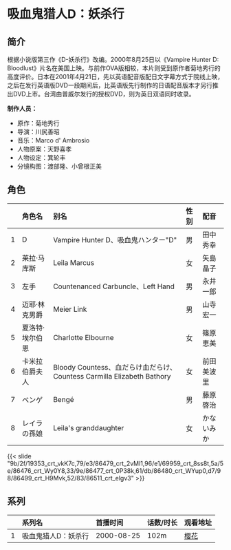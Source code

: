 # 吸血鬼猎人D：妖杀行


## 简介

根据小说版第三作《D-妖杀行》改编。2000年8月25日以《Vampire Hunter D: Bloodlust》片名在美国上映。与前作OVA版相较，本片则受到原作者菊地秀行的高度评价。日本在2001年4月21日，先以英语配音版配日文字幕方式于院线上映，之后在发行英语版DVD一段期间后，比英语版先行制作的日语配音版本才另行推出DVD上市。台湾由普威尔发行的授权DVD，则为英日双语同时收录。

**制作人员：**
- 原作：菊地秀行
- 导演：川尻善昭
- 音乐：Marco d' Ambrosio
- 人物原案：天野喜孝
- 人物设定：箕轮丰
- 分镜构图：渡部隆、小曾根正美

## 角色

|     |   角色名   |   别名  | 性别 |  配音  |
|:--- |:------  |:----      |:---  |:--   |
| 1 | D | Vampire Hunter D、吸血鬼ハンター&quot;D&quot; | 男 | 田中秀幸 |
| 2 | 莱拉·马库斯 | Leila Marcus | 女 | 矢島晶子 |
| 3 | 左手 | Countenanced Carbuncle、Left Hand | 男 | 永井一郎 |
| 4 | 迈耶·林克男爵 | Meier Link | 男 | 山寺宏一 |
| 5 | 夏洛特·埃尔伯恩 | Charlotte Elbourne | 女 | 篠原恵美 |
| 6 | 卡米拉伯爵夫人 | Bloody Countess、血だらけ血だらけ、Countess Carmilla Elizabeth Bathory | 女 | 前田美波里 |
| 7 | ベンゲ | Bengé | 男 | 藤原啓治 |
| 8 | レイラの孫娘 | Leila's granddaughter | 女 | かないみか |

{{< slide "9b/2f/19353_crt_vkK7c,79/e3/86479_crt_2vMl1,96/e1/69959_crt_8ss8t,5a/5e/86476_crt_Wy0Y8,33/9e/86477_crt_0P38k,61/db/86480_crt_WYup0,d7/98/86499_crt_H9Mvk,52/83/86511_crt_elgv3" >}}

## 系列

|     |   系列名   |   首播时间  | 话数/时长  | 观看地址 |
|:---  |:------    |:----      |:---       |:---  |
| 1 | 吸血鬼猎人D：妖杀行 | 2000-08-25 | 102m | [樱花](https://www.cykz.net/vodplay/xixueguilierenD-2-1/)  |



